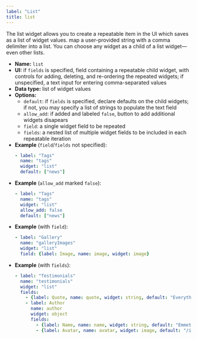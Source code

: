 ```yaml
---
label: "List"
title: list
---
```


The list widget allows you to create a repeatable item in the UI which saves as a list of widget values. map a user-provided string with a comma delimiter into a list. You can choose any widget as a child of a list widget—even other lists.

- **Name:** `list`
- **UI:** if `fields` is specified, field containing a repeatable child widget, with controls for adding, deleting, and re-ordering the repeated widgets; if unspecified, a text input for entering comma-separated values
- **Data type:** list of widget values
- **Options:**
  - `default`: if `fields` is specified, declare defaults on the child widgets; if not, you may specify a list of strings to populate the text field
  - `allow_add`: if added and labeled `false`, button to add additional widgets disapears
  - `field`: a single widget field to be repeated
  - `fields`: a nested list of multiple widget fields to be included in each repeatable iteration
- **Example** (`field`/`fields` not specified):
    ```yaml
    - label: "Tags"
      name: "tags"
      widget: "list"
      default: ["news"]
    ```
- **Example** (`allow_add` marked `false`):
    ```yaml
    - label: "Tags"
      name: "tags"
      widget: "list"
      allow_add: false
      default: ["news"]
    ```
- **Example** (with `field`):
    ```yaml
    - label: "Gallery"
      name: "galleryImages"
      widget: "list"
      field: {label: Image, name: image, widget: image}
    ```
- **Example** (with `fields`):
    ```yaml
    - label: "Testimonials"
      name: "testimonials"
      widget: "list"
      fields:
        - {label: Quote, name: quote, widget: string, default: "Everything is awesome!"}
        - label: Author
          name: author
          widget: object
          fields:
            - {label: Name, name: name, widget: string, default: "Emmet"}
            - {label: Avatar, name: avatar, widget: image, default: "/img/emmet.jpg"}
    ```

